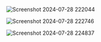 
![Screenshot 2024-07-28 222044](https://github.com/user-attachments/assets/75ea5011-0ae9-49b7-982e-386270025223)


![Screenshot 2024-07-28 222746](https://github.com/user-attachments/assets/32b0b5c6-cb80-4cbf-abfd-9741f9f72c4c)


![Screenshot 2024-07-28 224837](https://github.com/user-attachments/assets/c34885d3-5ca0-49f3-aa8b-7baa23293ea2)
